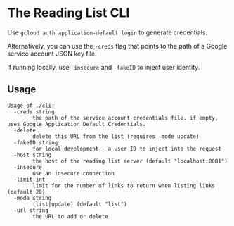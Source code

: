 # The Reading List CLI

Use `gcloud auth application-default login` to generate credentials.

Alternatively, you can use the `-creds` flag that points to the path of a Google service account JSON key file.

If running locally, use `-insecure` and `-fakeID` to inject user identity.

## Usage

```
Usage of ./cli:
  -creds string
    	the path of the service account credentials file. if empty, uses Google Application Default Credentials.
  -delete
    	delete this URL from the list (requires -mode update)
  -fakeID string
    	for local development - a user ID to inject into the request
  -host string
    	the host of the reading list server (default "localhost:8081")
  -insecure
    	use an insecure connection
  -limit int
    	limit for the number of links to return when listing links (default 20)
  -mode string
    	(list|update) (default "list")
  -url string
    	the URL to add or delete
```
